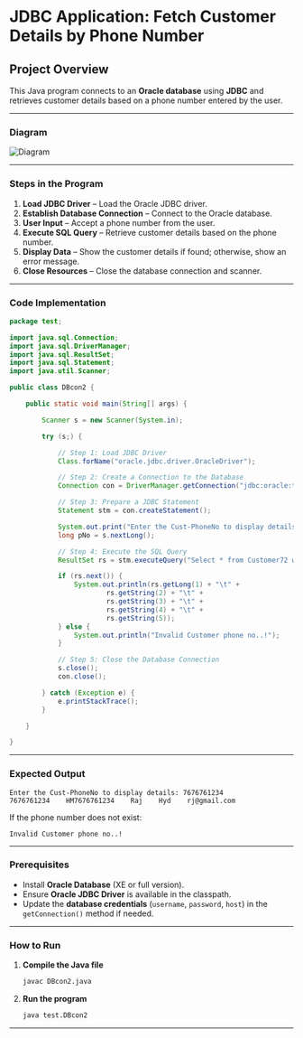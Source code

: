 # **JDBC Application: Fetch Customer Details by Phone Number**  

## **Project Overview**  
This Java program connects to an **Oracle database** using **JDBC** and retrieves customer details based on a phone number entered by the user.  

---

### **Diagram**  
![Diagram](path/to/image.png)

---

### **Steps in the Program**
1. **Load JDBC Driver** – Load the Oracle JDBC driver.  
2. **Establish Database Connection** – Connect to the Oracle database.  
3. **User Input** – Accept a phone number from the user.  
4. **Execute SQL Query** – Retrieve customer details based on the phone number.  
5. **Display Data** – Show the customer details if found; otherwise, show an error message.  
6. **Close Resources** – Close the database connection and scanner.

---

### **Code Implementation**
```java
package test;

import java.sql.Connection;
import java.sql.DriverManager;
import java.sql.ResultSet;
import java.sql.Statement;
import java.util.Scanner;

public class DBcon2 {

	public static void main(String[] args) {

		Scanner s = new Scanner(System.in);

		try (s;) {

			// Step 1: Load JDBC Driver
			Class.forName("oracle.jdbc.driver.OracleDriver");

			// Step 2: Create a Connection to the Database
			Connection con = DriverManager.getConnection("jdbc:oracle:thin:@localhost:1521:xe", "system", "lalit");

			// Step 3: Prepare a JDBC Statement
			Statement stm = con.createStatement();

			System.out.print("Enter the Cust-PhoneNo to display details: ");
			long pNo = s.nextLong();

			// Step 4: Execute the SQL Query
			ResultSet rs = stm.executeQuery("Select * from Customer72 where phno =" + pNo + "");

			if (rs.next()) {
				System.out.println(rs.getLong(1) + "\t" +
						rs.getString(2) + "\t" +
						rs.getString(3) + "\t" +
						rs.getString(4) + "\t" +
						rs.getString(5));
			} else {
				System.out.println("Invalid Customer phone no..!");
			}

			// Step 5: Close the Database Connection
			s.close();
			con.close();

		} catch (Exception e) {
			e.printStackTrace();
		}

	}

}
```

---

### **Expected Output**
```
Enter the Cust-PhoneNo to display details: 7676761234  
7676761234    HM7676761234    Raj    Hyd    rj@gmail.com
```
If the phone number does not exist:
```
Invalid Customer phone no..!
```

---

### **Prerequisites**
- Install **Oracle Database** (XE or full version).  
- Ensure **Oracle JDBC Driver** is available in the classpath.  
- Update the **database credentials** (`username`, `password`, `host`) in the `getConnection()` method if needed.  

---

### **How to Run**
1. **Compile the Java file**  
   ```sh
   javac DBcon2.java
   ```
2. **Run the program**  
   ```sh
   java test.DBcon2
   ```
---
